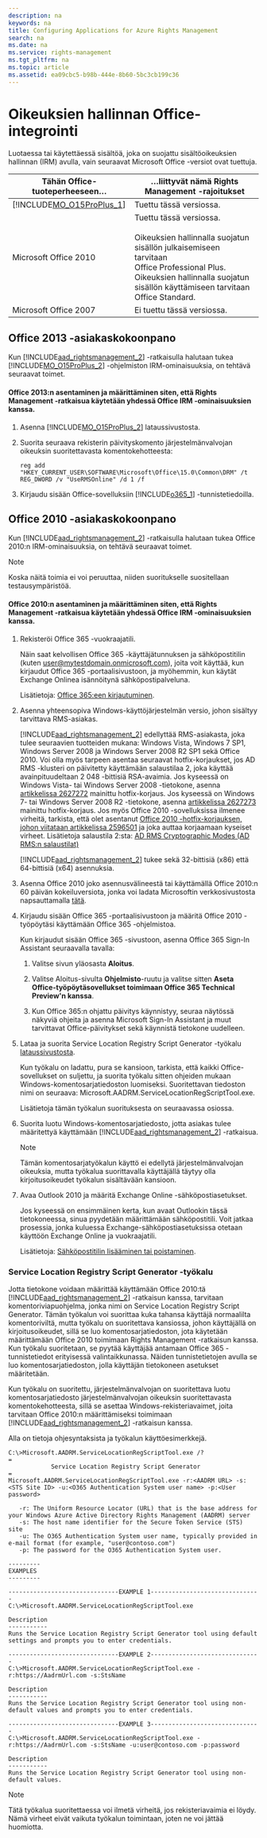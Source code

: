 ```yaml
---
description: na
keywords: na
title: Configuring Applications for Azure Rights Management
search: na
ms.date: na
ms.service: rights-management
ms.tgt_pltfrm: na
ms.topic: article
ms.assetid: ea09cbc5-b98b-444e-8b60-5bc3cb199c36
---
```

# Oikeuksien hallinnan Office-integrointi
Luotaessa tai käytettäessä sisältöä, joka on suojattu sisältöoikeuksien hallinnan (IRM) avulla, vain seuraavat Microsoft Office -versiot ovat tuettuja.

|Tähän Office-tuoteperheeseen…|…liittyvät nämä Rights Management -rajoitukset|
|---------------------------------|--------------------------------------------------|
|[!INCLUDE[MO_O15ProPlus_1](../Token/MO_O15ProPlus_1_md.md)]|Tuettu tässä versiossa.|
|Microsoft Office 2010|Tuettu tässä versiossa.<br /><br />Oikeuksien hallinnalla suojatun sisällön julkaisemiseen tarvitaan Office Professional Plus. Oikeuksien hallinnalla suojatun sisällön käyttämiseen tarvitaan Office Standard.|
|Microsoft Office 2007|Ei tuettu tässä versiossa.|

## Office 2013 -asiakaskokoonpano
Kun [!INCLUDE[aad_rightsmanagement_2](../Token/aad_rightsmanagement_2_md.md)] -ratkaisulla halutaan tukea [!INCLUDE[MO_O15ProPlus_2](../Token/MO_O15ProPlus_2_md.md)] -ohjelmiston IRM-ominaisuuksia, on tehtävä seuraavat toimet.

#### Office 2013:n asentaminen ja määrittäminen siten, että Rights Management -ratkaisua käytetään yhdessä Office IRM -ominaisuuksien kanssa.

1.  Asenna [!INCLUDE[MO_O15ProPlus_2](../Token/MO_O15ProPlus_2_md.md)] lataussivustosta.

2.  Suorita seuraava rekisterin päivityskomento järjestelmänvalvojan oikeuksin suoritettavasta komentokehotteesta:

    ```
    reg add "HKEY_CURRENT_USER\SOFTWARE\Microsoft\Office\15.0\Common\DRM" /t REG_DWORD /v "UseRMSOnline" /d 1 /f
    ```

3.  Kirjaudu sisään Office-sovelluksiin [!INCLUDE[o365_1](../Token/o365_1_md.md)] -tunnistetiedoilla.

## Office 2010 -asiakaskokoonpano
Kun [!INCLUDE[aad_rightsmanagement_2](../Token/aad_rightsmanagement_2_md.md)] -ratkaisulla halutaan tukea Office 2010:n IRM-ominaisuuksia, on tehtävä seuraavat toimet.

> [!NOTE]
> Koska näitä toimia ei voi peruuttaa, niiden suoritukselle suositellaan testausympäristöä.

#### Office 2010:n asentaminen ja määrittäminen siten, että Rights Management -ratkaisua käytetään yhdessä Office IRM -ominaisuuksien kanssa.

1.  Rekisteröi Office 365 -vuokraajatili.

    Näin saat kelvollisen Office 365 -käyttäjätunnuksen ja sähköpostitilin (kuten user@mytestdomain.onmicrosoft.com), joita voit käyttää, kun kirjaudut Office 365 -portaalisivustoon, ja myöhemmin, kun käytät Exchange Onlinea isännöitynä sähköpostipalveluna.

    Lisätietoja: [Office 365:een kirjautuminen](http://onlinehelp.microsoft.com/fi-fi/office365-enterprises/ff637600.aspx).

2.  Asenna yhteensopiva Windows-käyttöjärjestelmän versio, johon sisältyy tarvittava RMS-asiakas.

    [!INCLUDE[aad_rightsmanagement_2](../Token/aad_rightsmanagement_2_md.md)] edellyttää RMS-asiakasta, joka tulee seuraavien tuotteiden mukana: Windows Vista, Windows 7 SP1, Windows Server 2008 ja Windows Server 2008 R2 SP1 sekä Office 2010. Voi olla myös tarpeen asentaa seuraavat hotfix-korjaukset, jos AD RMS -klusteri on päivitetty käyttämään salaustilaa 2, joka käyttää avainpituudeltaan 2 048 -bittisiä RSA-avaimia. Jos kyseessä on Windows Vista- tai Windows Server 2008 -tietokone, asenna [artikkelissa 2627272](http://support.microsoft.com/kb/2627272) mainittu hotfix-korjaus. Jos kyseessä on Windows 7- tai Windows Server 2008 R2 -tietokone, asenna [artikkelissa 2627273](http://support.microsoft.com/kb/2627273) mainittu hotfix-korjaus. Jos myös Office 2010 -sovelluksissa ilmenee virheitä, tarkista, että olet asentanut [Office 2010 -hotfix-korjauksen, johon viitataan artikkelissa 2596501](http://support.microsoft.com/kb/2596501) ja joka auttaa korjaamaan kyseiset virheet. Lisätietoja salaustila 2:sta: [AD RMS Cryptographic Modes (AD RMS:n salaustilat)](http://technet.microsoft.com/library/hh867439)

    [!INCLUDE[aad_rightsmanagement_2](../Token/aad_rightsmanagement_2_md.md)] tukee sekä 32-bittisiä (x86) että 64-bittisiä (x64) asennuksia.

3.  Asenna Office 2010 joko asennusvälineestä tai käyttämällä Office 2010:n 60 päivän kokeiluversiota, jonka voi ladata Microsoftin verkkosivustosta napsauttamalla [tätä](http://technet.microsoft.com/fi-fi/evalcenter/ee390818.aspx).

4.  Kirjaudu sisään Office 365 -portaalisivustoon ja määritä Office 2010 -työpöytäsi käyttämään Office 365 -ohjelmistoa.

    Kun kirjaudut sisään Office 365 -sivustoon, asenna Office 365 Sign-In Assistant seuraavalla tavalla:

    1.  Valitse sivun yläosasta **Aloitus**.

    2.  Valitse Aloitus-sivulta **Ohjelmisto**-ruutu ja valitse sitten **Aseta Office-työpöytäsovellukset toimimaan Office 365 Technical Preview'n kanssa**.

    3.  Kun Office 365:n ohjattu päivitys käynnistyy, seuraa näytössä näkyviä ohjeita ja asenna Microsoft Sign-In Assistant ja muut tarvittavat Office-päivitykset sekä käynnistä tietokone uudelleen.

5.  Lataa ja suorita Service Location Registry Script Generator -työkalu [lataussivustosta](http://go.microsoft.com/fwlink/p/?LinkId=242548).

    Kun työkalu on ladattu, pura se kansioon, tarkista, että kaikki Office-sovellukset on suljettu, ja suorita työkalu sitten ohjeiden mukaan Windows-komentosarjatiedoston luomiseksi. Suoritettavan tiedoston nimi on seuraava: Microsoft.AADRM.ServiceLocationRegScriptTool.exe.

    Lisätietoja tämän työkalun suorituksesta on seuraavassa osiossa.

6.  Suorita luotu Windows-komentosarjatiedosto, jotta asiakas tulee määritettyä käyttämään [!INCLUDE[aad_rightsmanagement_2](../Token/aad_rightsmanagement_2_md.md)] -ratkaisua.

    > [!NOTE]
    > Tämän komentosarjatyökalun käyttö ei edellytä järjestelmänvalvojan oikeuksia, mutta työkalua suorittavalla käyttäjällä täytyy olla kirjoitusoikeudet työkalun sisältävään kansioon.

7.  Avaa Outlook 2010 ja määritä Exchange Online -sähköpostiasetukset.

    Jos kyseessä on ensimmäinen kerta, kun avaat Outlookin tässä tietokoneessa, sinua pyydetään määrittämään sähköpostitili. Voit jatkaa prosessia, jonka kuluessa Exchange-sähköpostiasetuksissa otetaan käyttöön Exchange Online ja vuokraajatili.

    Lisätietoja: [Sähköpostitilin lisääminen tai poistaminen](http://office.microsoft.com/fi-fi/outlook-help/add-or-remove-an-email-account-HA010354414.aspx).

### Service Location Registry Script Generator -työkalu
Jotta tietokone voidaan määrittää käyttämään Office 2010:tä [!INCLUDE[aad_rightsmanagement_2](../Token/aad_rightsmanagement_2_md.md)] -ratkaisun kanssa, tarvitaan komentoriviapuohjelma, jonka nimi on Service Location Registry Script Generator. Tämän työkalun voi suorittaa kuka tahansa käyttäjä normaalilta komentoriviltä, mutta työkalu on suoritettava kansiossa, johon käyttäjällä on kirjoitusoikeudet, sillä se luo komentosarjatiedoston, jota käytetään määrittämään Office 2010 toimimaan Rights Management -ratkaisun kanssa. Kun työkalu suoritetaan, se pyytää käyttäjää antamaan Office 365 -tunnistetiedot erityisessä valintaikkunassa. Näiden tunnistetietojen avulla se luo komentosarjatiedoston, jolla käyttäjän tietokoneen asetukset määritetään.

Kun työkalu on suoritettu, järjestelmänvalvojan on suoritettava luotu komentosarjatiedosto järjestelmänvalvojan oikeuksin suoritettavasta komentokehotteesta, sillä se asettaa Windows-rekisteriavaimet, joita tarvitaan Office 2010:n määrittämiseksi toimimaan [!INCLUDE[aad_rightsmanagement_2](../Token/aad_rightsmanagement_2_md.md)] -ratkaisun kanssa.

Alla on tietoja ohjesyntaksista ja työkalun käyttöesimerkkejä.

```
C:\>Microsoft.AADRM.ServiceLocationRegScriptTool.exe /?
=
            Service Location Registry Script Generator
=
Microsoft.AADRM.ServiceLocationRegScriptTool.exe -r:<AADRM URL> -s:<STS Site ID> -u:<O365 Authentication System user name> -p:<User password>

   -r: The Uniform Resource Locator (URL) that is the base address for your Windows Azure Active Directory Rights Management (AADRM) server
   -s: The host name identifier for the Secure Token Service (STS) site
   -u: The O365 Authentication System user name, typically provided in e-mail format (for example, "user@contoso.com")
   -p: The password for the O365 Authentication System user.

---------
EXAMPLES
---------

-------------------------------EXAMPLE 1-------------------------------
C:\>Microsoft.AADRM.ServiceLocationRegScriptTool.exe

Description
-----------
Runs the Service Location Registry Script Generator tool using default settings and prompts you to enter credentials.

-------------------------------EXAMPLE 2-------------------------------
C:\>Microsoft.AADRM.ServiceLocationRegScriptTool.exe -r:https://AadrmUrl.com -s:StsName

Description
-----------
Runs the Service Location Registry Script Generator tool using non-default values and prompts you to enter credentials.

-------------------------------EXAMPLE 3-------------------------------
C:\>Microsoft.AADRM.ServiceLocationRegScriptTool.exe -r:https://AadrmUrl.com -s:StsName -u:user@contoso.com -p:password

Description
-----------
Runs the Service Location Registry Script Generator tool using non-default values.
```
> [!NOTE]
> Tätä työkalua suoritettaessa voi ilmetä virheitä, jos rekisteriavaimia ei löydy. Nämä virheet eivät vaikuta työkalun toimintaan, joten ne voi jättää huomiotta.

